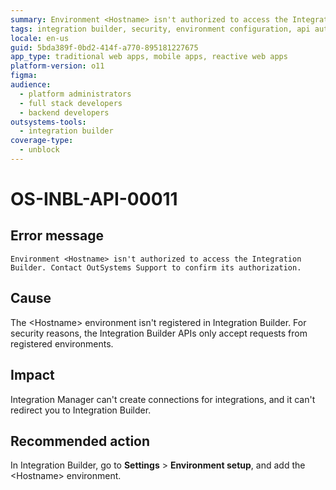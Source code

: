 ```yaml
---
summary: Environment <Hostname> isn't authorized to access the Integration Builder. Contact OutSystems Support to confirm its authorization.
tags: integration builder, security, environment configuration, api authorization, error handling
locale: en-us
guid: 5bda389f-0bd2-414f-a770-895181227675
app_type: traditional web apps, mobile apps, reactive web apps
platform-version: o11
figma:
audience:
  - platform administrators
  - full stack developers
  - backend developers
outsystems-tools:
  - integration builder
coverage-type:
  - unblock
---
```


# OS-INBL-API-00011

## Error message

`Environment <Hostname> isn't authorized to access the Integration Builder. Contact OutSystems Support to confirm its authorization.`

## Cause

The &lt;Hostname&gt; environment isn't registered in Integration Builder.
For security reasons, the Integration Builder APIs only accept requests from registered environments.
    
## Impact

Integration Manager can't create connections for integrations, and it can't redirect you to Integration Builder.

## Recommended action

In Integration Builder, go to **Settings** > **Environment setup**, and add the &lt;Hostname&gt; environment.
